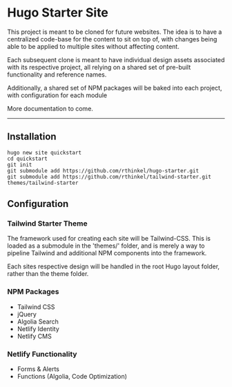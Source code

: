 # Hugo Starter Site

This project is meant to be cloned for future websites. The idea is to have a centralized code-base for the content to sit on top of, with changes being able to be applied to multiple sites without affecting content.

Each subsequent clone is meant to have individual design assets associated with its respective project, all relying on a shared set of pre-built functionality and reference names.

Additionally, a shared set of NPM packages will be baked into each project, with configuration for each module

More documentation to come.

---

## Installation

```
hugo new site quickstart
cd quickstart
git init
git submodule add https://github.com/rthinkel/hugo-starter.git
git submodule add https://github.com/rthinkel/tailwind-starter.git themes/tailwind-starter
```

## Configuration

### Tailwind Starter Theme

The framework used for creating each site will be Tailwind-CSS. This is loaded as a submodule in the 'themes/' folder, and is merely a way to pipeline Tailwind and additional NPM components into the framework.

Each sites respective design will be handled in the root Hugo layout folder, rather than the theme folder.

### NPM Packages

* Tailwind CSS
* jQuery
* Algolia Search
* Netlify Identity
* Netlify CMS

### Netlify Functionality

* Forms & Alerts
* Functions (Algolia, Code Optimization)